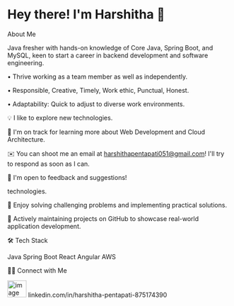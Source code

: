 # Hey there! I'm Harshitha 👋

About Me

Java fresher with hands-on knowledge of Core Java, Spring Boot, and MySQL, keen to start a career in backend development and software engineering.

•	Thrive working as a team member as well as independently.

•	Responsible, Creative, Timely, Work ethic, Punctual, Honest.

•	Adaptability: Quick to adjust to diverse work environments.


💡  I like to explore new technologies.

🌱  I'm on track for learning more about Web Development and Cloud Architecture.

✉️  You can shoot me an email at harshithapentapati051@gmail.com! I'll try to respond as soon as I can.

📄  I'm open to feedback and suggestions!

technologies.

🌟 Enjoy solving challenging problems and implementing practical solutions.

📂 Actively maintaining projects on GitHub to showcase real-world application development.


🛠  Tech Stack

Java
Spring Boot
React
Angular
AWS

🤝🏻  Connect with Me

<img width="43" height="38" alt="image" src="https://github.com/user-attachments/assets/a223b4c5-9732-46e4-a634-101f460fe06b" /> linkedin.com/in/harshitha-pentapati-875174390
     
